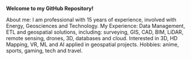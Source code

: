 <b>Welcome to my GitHub Repository!</b>

About me: I am professional with 15 years of experience, involved with Energy, Geosciences and Technology. 
My Experience: Data Management, ETL and geospatial solutions, including: surveying, GIS, CAD, BIM, LiDAR, remote sensing, drones, 3D, databases and cloud. 
Interested in 3D, HD Mapping, VR, ML and AI applied in geospatial projects.
Hobbies: anime, sports, gaming, tech and travel.

